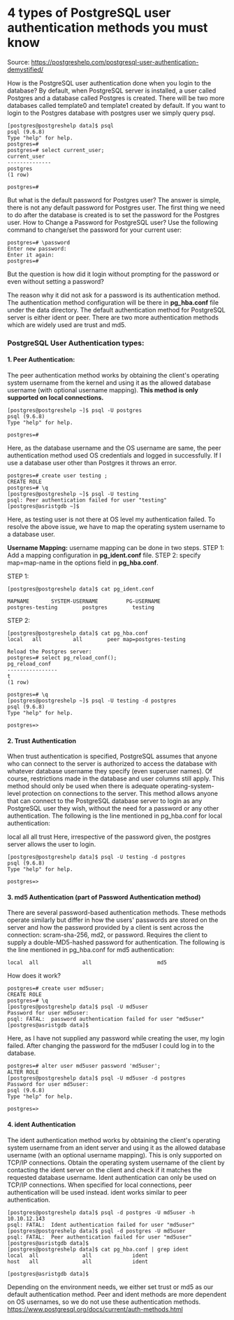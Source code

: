 # 4 types of PostgreSQL user authentication methods you must know

Source: https://postgreshelp.com/postgresql-user-authentication-demystified/

How is the PostgreSQL user authentication done when you login to the database?
By default, when PostgreSQL server is installed, a user called Postgres and a database called Postgres is created. There will be two more databases called template0 and template1 created by default. If you want to login to the Postgres database with postgres user we simply query psql.
```
[postgres@postgreshelp data]$ psql
psql (9.6.8)
Type "help" for help.
postgres=#
postgres=# select current_user;
current_user
--------------
postgres
(1 row)
 
postgres=#
```

But what is the default password for Postgres user? The answer is simple, there is not any default password for Postgres user. The first thing we need to do after the database is created is to set the password for the Postgres user.
How to Change a Password for PostgreSQL user?
Use the following command to change/set the password for your current user:
```
postgres=# \password
Enter new password:
Enter it again:
postgres=#
```
But the question is how did it login without prompting for the password or even without setting a password?

The reason why it did not ask for a password is its authentication method. The authentication method configuration will be there in **pg_hba.conf** file under the data directory. The default authentication method for PostgreSQL server is either ident or peer. There are two more authentication methods which are widely used are trust and md5.

### PostgreSQL User Authentication types:
#### 1. Peer Authentication:
The peer authentication method works by obtaining the client's operating system username from the kernel and using it as the allowed database username (with optional username mapping). **This method is only supported on local connections.**
```
[postgres@postgreshelp ~]$ psql -U postgres
psql (9.6.8)
Type "help" for help.
 
postgres=#
```

Here, as the database username and the OS username are same, the peer authentication method used OS credentials and logged in successfully. If I use a database user other than Postgres it throws an error.
```
postgres=# create user testing ;
CREATE ROLE
postgres=# \q
[postgres@postgreshelp ~]$ psql -U testing
psql: Peer authentication failed for user "testing"
[postgres@asristgdb ~]$
```
Here, as testing user is not there at OS level my authentication failed. To resolve the above issue, we have to map the operating system username to a database user.

**Username Mapping:**
username mapping can be done in two steps. 
STEP 1: Add a mapping configuration in **pg_ident.conf** file.
STEP 2: specify map=map-name in the options field in **pg_hba.conf**.

STEP 1:
```
[postgres@postgreshelp data]$ cat pg_ident.conf
 
MAPNAME       SYSTEM-USERNAME         PG-USERNAME
postgres-testing        postgres        testing
``` 
STEP 2:
```
[postgres@postgreshelp data]$ cat pg_hba.conf
local   all          all        peer map=postgres-testing

Reload the Postgres server:
postgres=# select pg_reload_conf();
pg_reload_conf
----------------
t
(1 row)
 
postgres=# \q
[postgres@postgreshelp ~]$ psql -U testing -d postgres
psql (9.6.8)
Type "help" for help.
 
postgres=>
```
#### 2. Trust Authentication
When trust authentication is specified, PostgreSQL assumes that anyone who can connect to the server is authorized to access the database with whatever database username they specify (even superuser names). Of course, restrictions made in the database and user columns still apply. This method should only be used when there is adequate operating-system-level protection on connections to the server. This method allows anyone that can connect to the PostgreSQL database server to login as any PostgreSQL user they wish, without the need for a password or any other authentication. The following is the line mentioned in pg_hba.conf for local authentication:

local  all              all                     trust
Here, irrespective of the password given, the postgres server allows the user to login.
```
[postgres@postgreshelp data]$ psql -U testing -d postgres
psql (9.6.8)
Type "help" for help.
 
postgres=>
```
#### 3. md5 Authentication (part of Password Authentication method)
There are several password-based authentication methods. These methods operate similarly but differ in how the users' passwords are stored on the server and how the password provided by a client is sent across the connection: scram-sha-256, md2, or password.
Requires the client to supply a double-MD5-hashed password for authentication. The following is the line mentioned in pg_hba.conf for md5 authentication:
```
local  all              all                     md5
```
How does it work?
```
postgres=# create user md5user;
CREATE ROLE
postgres=# \q
[postgres@postgreshelp data]$ psql -U md5user
Password for user md5user:
psql: FATAL:  password authentication failed for user "md5user"
[postgres@asristgdb data]$
```
Here, as I have not supplied any password while creating the user, my login failed. After changing the password for the md5user I could log in to the database.
```
postgres=# alter user md5user password 'md5user';
ALTER ROLE
[postgres@postgreshelp data]$ psql -U md5user -d postgres
Password for user md5user:
psql (9.6.8)
Type "help" for help.
 
postgres=>
```

#### 4. ident Authentication
The ident authentication method works by obtaining the client's operating system username from an ident server and using it as the allowed database username (with an optional username mapping). This is only supported on TCP/IP connections.
Obtain the operating system username of the client by contacting the ident server on the client and check if it matches the requested database username. Ident authentication can only be used on TCP/IP connections. When specified for local connections, peer authentication will be used instead. ident works similar to peer authentication.
```
[postgres@postgreshelp data]$ psql -d postgres -U md5user -h 10.10.12.143
psql: FATAL:  Ident authentication failed for user "md5user"
[postgres@postgreshelp data]$ psql -d postgres -U md5user
psql: FATAL:  Peer authentication failed for user "md5user"
[postgres@asristgdb data]$
[postgres@postgreshelp data]$ cat pg_hba.conf | grep ident
local  all              all             ident
host   all              all             ident
 
[postgres@asristgdb data]$
```

Depending on the environment needs, we either set trust or md5 as our default authentication method. Peer and ident methods are more dependent on OS usernames, so we do not use these authentication methods.
https://www.postgresql.org/docs/current/auth-methods.html

